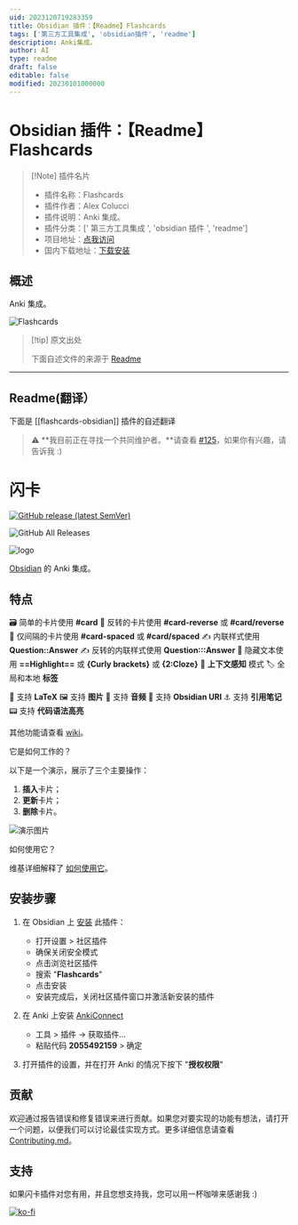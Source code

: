 ```yaml
---
uid: 2023120719283359
title: Obsidian 插件：【Readme】Flashcards
tags: ['第三方工具集成', 'obsidian插件', 'readme']
description: Anki集成。
author: AI
type: readme
draft: false
editable: false
modified: 20230101000000
---
```


# Obsidian 插件：【Readme】Flashcards

> [!Note] 插件名片
> - 插件名称：Flashcards
> - 插件作者：Alex Colucci
> - 插件说明：Anki 集成。
> - 插件分类：[' 第三方工具集成 ', 'obsidian 插件 ', 'readme']
> - 项目地址：[点我访问](https://github.com/reuseman/flashcards-obsidian)
> - 国内下载地址：[下载安装](https://pkmer.cn/products/plugin/pluginMarket/?flashcards-obsidian)

## 概述

Anki 集成。

![Flashcards](https://cdn.pkmer.cn/covers/flashcards-obsidian.png!pkmer)

> [!tip] 原文出处
>
>下面自述文件的来源于 [Readme](https://ghproxy.net/https://raw.githubusercontent.com/reuseman/flashcards-obsidian/main/README.md)
>

---

## Readme(翻译）

下面是 [[flashcards-obsidian]] 插件的自述翻译

> :warning: **我目前正在寻找一个共同维护者。**请查看 [#125](https://github.com/reuseman/flashcards-obsidian/issues/125)，如果你有兴趣，请告诉我 :)

# 闪卡

[![GitHub release (latest SemVer)](https://img.shields.io/github/v/release/reuseman/flashcards-obsidian?style=for-the-badge&sort=semver)](https://github.com/reuseman/flashcards-obsidian/releases/latest)

![GitHub All Releases](https://img.shields.io/github/downloads/reuseman/flashcards-obsidian/total?style=for-the-badge)

![logo](https://cdn.pkmer.cn/covers/flashcards-obsidian_2_0.png!pkmer)

[Obsidian](https://obsidian.md/) 的 Anki 集成。

## 特点

🗃️ 简单的卡片使用 **#card**
🎴 反转的卡片使用 **#card-reverse** 或 **#card/reverse**
📅 仅间隔的卡片使用 **#card-spaced** 或 **#card/spaced**
✍️ 内联样式使用 **Question::Answer**
✍️ 反转的内联样式使用 **Question:::Answer**
📃 隐藏文本使用 **==Highlight==** 或 **{Curly brackets}** 或 **{2:Cloze}**
🧠 **上下文感知** 模式
🏷️ 全局和本地 **标签**

🔢 支持 **LaTeX**
🖼️ 支持 **图片**
🎤 支持 **音频**
🔗 支持 **Obsidian URI**
⚓ 支持 **引用笔记**
📟 支持 **代码语法高亮**

其他功能请查看 [wiki](https://github.com/reuseman/flashcards-obsidian/wiki)。

它是如何工作的？

以下是一个演示，展示了三个主要操作：

1. **插入**卡片；
2. **更新**卡片；
3. **删除**卡片。

![演示图片](https://cdn.pkmer.cn/covers/flashcards-obsidian_2_1.gif)

如何使用它？

维基详细解释了 [如何使用它](https://github.com/reuseman/flashcards-obsidian/wiki)。

## 安装步骤

1. 在 Obsidian 上 [安装](obsidian://show-plugin?id=flashcards-obsidian) 此插件：

   - 打开设置 > 社区插件
   - 确保关闭安全模式
   - 点击浏览社区插件
   - 搜索 "**Flashcards**"
   - 点击安装
   - 安装完成后，关闭社区插件窗口并激活新安装的插件

2. 在 Anki 上安装 [AnkiConnect](https://ankiweb.net/shared/info/2055492159)
   - 工具 > 插件 -> 获取插件...
   - 粘贴代码 **2055492159** > 确定

3. 打开插件的设置，并在打开 Anki 的情况下按下 "**授权权限**"

## 贡献

欢迎通过报告错误和修复错误来进行贡献。如果您对要实现的功能有想法，请打开一个问题，以便我们可以讨论最佳实现方式。更多详细信息请查看 [Contributing.md](docs/CONTRIBUTING.md)。

## 支持

如果闪卡插件对您有用，并且您想支持我，您可以用一杯咖啡来感谢我 :)

[![ko-fi](https://ko-fi.com/img/githubbutton_sm.svg)](https://ko-fi.com/V7V0ABKAF)
